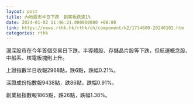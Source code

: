 ```yaml
---
layout: post
title: 內地股市半日下跌　創業板跌逾1%
date: 2024-01-02 11:46:21.000000000 +08:00
link: https://news.rthk.hk/rthk/ch/component/k2/1734600-20240102.htm
categories: rthk
---
```


滬深股市在今年首個交易日下跌。半導體股、存儲晶片股等下跌，但航運概念股、中船系、核電板塊則上升。

上證指數半日收報2968點，跌6點，跌幅0.21%。

深證成份指數報9438點，跌86點，跌幅0.91%。

創業板指數報1865點，跌26點，跌幅1.38%。
